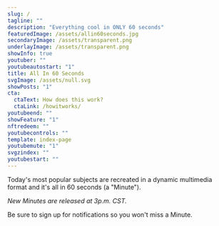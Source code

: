 ```yaml
---
slug: /
tagline: ""
description: "Everything cool in ONLY 60 seconds"
featuredImage: /assets/allin60seconds.jpg
secondaryImage: /assets/transparent.png
underlayImage: /assets/transparent.png
showInfo: true
youtuber: ""
youtubeautostart: "1"
title: All In 60 Seconds
svgImage: /assets/null.svg
showPosts: "1"
cta:
  ctaText: How does this work?
  ctaLink: /howitworks/
youtubeend: ""
showFeature: "1"
nftredeem: ""
youtubecontrols: ""
template: index-page
youtubemute: "1"
svgzindex: ""
youtubestart: ""
---
```


Today's most popular subjects are recreated in a dynamic multimedia format and it's all in 60 seconds (a "Minute").

<em>New Minutes are released at 3p.m. CST.</em>

Be sure to sign up for notifications so you won't miss a Minute.